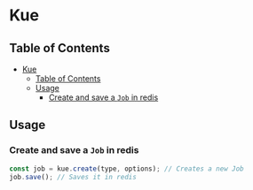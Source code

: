 # Kue

## Table of Contents

- [Kue](#kue)
  - [Table of Contents](#table-of-contents)
  - [Usage](#usage)
    - [Create and save a `Job` in redis](#create-and-save-a-job-in-redis)

## Usage

### Create and save a `Job` in redis

```js
const job = kue.create(type, options); // Creates a new Job
job.save(); // Saves it in redis
```
